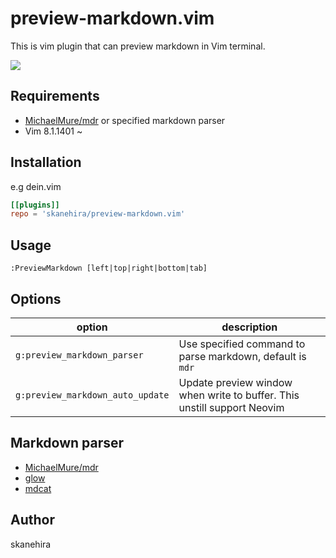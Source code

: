 # preview-markdown.vim
This is vim plugin that can preview markdown in Vim terminal.

![](https://i.imgur.com/ME5HBWP.png)

## Requirements
- [MichaelMure/mdr](https://github.com/MichaelMure/mdr) or specified markdown parser
- Vim 8.1.1401 ~

## Installation
e.g dein.vim

```toml
[[plugins]]
repo = 'skanehira/preview-markdown.vim'
```

## Usage
```vim
:PreviewMarkdown [left|top|right|bottom|tab]
```

## Options
| option                           | description                                                             |
|----------------------------------|-------------------------------------------------------------------------|
| `g:preview_markdown_parser`      | Use specified command to parse markdown, default is `mdr`               |
| `g:preview_markdown_auto_update` | Update preview window when write to buffer. This unstill support Neovim |

## Markdown parser
- [MichaelMure/mdr](https://github.com/MichaelMure/mdr)
- [glow](https://github.com/charmbracelet/glow)
- [mdcat](https://github.com/lunaryorn/mdcat)

## Author
skanehira
